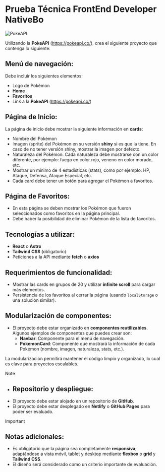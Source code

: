 # Prueba Técnica FrontEnd Developer NativeBo

![PokeAPI](https://platform.polygon.com/wp-content/uploads/sites/2/chorus/uploads/chorus_asset/file/654974/Basket-cartoon-charlieburp-cute-pikachu-Favim.com-238931.0.gif)

Utilizando la **PokeAPI** (https://pokeapi.co/), crea el siguiente proyecto que contenga lo siguiente:

## Menú de navegación:
Debe incluir los siguientes elementos:
- Logo de Pokémon
- **Home**
- **Favoritos**
- Link a la **PokeAPI** (https://pokeapi.co/)

## Página de Inicio:
La página de inicio debe mostrar la siguiente información en **cards**:

- Nombre del Pokémon
- Imagen (sprite) del Pokémon en su versión **shiny** si es que la tiene. En caso de no tener versión shiny, mostrar la imagen por defecto.
- Naturaleza del Pokémon. Cada naturaleza debe mostrarse con un color diferente, por ejemplo: fuego en color rojo, veneno en color morado, etc.
- Mostrar un mínimo de 4 estadísticas (stats), como por ejemplo: HP, Ataque, Defensa, Ataque Especial, etc.
- Cada card debe tener un botón para agregar el Pokémon a favoritos.

## Página de Favoritos:
- En esta página se deben mostrar los Pokémon que fueron seleccionados como favoritos en la página principal.
- Debe haber la posibilidad de eliminar Pokémon de la lista de favoritos.

## Tecnologías a utilizar:
- **React** o **Astro**
- **Tailwind CSS** (obligatorio)
- Peticiones a la API mediante **fetch** o **axios**

## Requerimientos de funcionalidad:
- Mostrar las cards en grupos de 20 y utilizar **infinite scroll** para cargar más elementos.
- Persistencia de los favoritos al cerrar la página (usando `localStorage` o una solución similar).

## Modularización de componentes:
- El proyecto debe estar organizado en **componentes reutilizables**. Algunos ejemplos de componentes que puedes crear son:
  - **Navbar**: Componente para el menú de navegación.
  - **PokemonCard**: Componente que mostrará la información de cada Pokémon (nombre, imagen, naturaleza, stats, etc.).
  
La modularización permitirá mantener el código limpio y organizado, lo cual es clave para proyectos escalables.


> [!NOTE]
> - ## Repositorio y despliegue:
> - El proyecto debe estar alojado en un repositorio de **GitHub**.
> - El proyecto debe estar desplegado en **Netlify** o **GitHub Pages** para poder ser evaluado.

> [!IMPORTANT]
> ## Notas adicionales:
> - Es obligatorio que la página sea completamente **responsiva**, adaptándose a vista móvil, tablet y desktop mediante **flexbox** o **grid** y **Tailwind CSS**.
> - El diseño será considerado como un criterio importante de evaluación.
